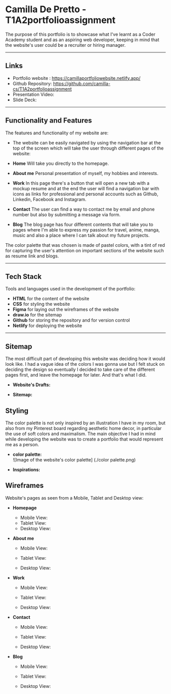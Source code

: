 # Camilla De Pretto - T1A2portfolioassignment

The purpose of this portfolio is to showcase what I've learnt as a Coder Academy student and as an aspiring web developer, keeping in mind that the website's user could be a recruiter or hiring manager. 

___

## **Links** 
+ Portfolio website : https://camillaportfoliowebsite.netlify.app/ 
+ Github Repository: https://github.com/camilla-cs/T1A2portfolioassignment 
+ Presentation Video: 
+ Slide Deck: 

___

## **Functionality and Features** 

The features and functionality of my website are: 
+ The website can be easily navigated by using the navigation bar at the top of the screen which will take the user through different pages of the website: 
+ **Home** Will take you directly to the homepage.
+ **About me** Personal presentation of myself, my hobbies and interests. 
+ **Work** In this page there's a button that will open a new tab with a mockup resume and at the end the user will find a navigation bar with icons as links for professional and personal accounts such as Github, Linkedin, Facebook and Instagram. 

+ **Contact** The user can find a way to contact me by email and phone number but also by submitting a message via form. 
+ **Blog** The blog page has four different contents that will take you to pages where I'm able to express my passion for travel, anime, manga, music and also a place where I can talk about my future projects. 


The color palette that was chosen is made of pastel colors, with a tint of red for capturing the user's attention on important sections of the website such as resume link and blogs. 

___

## **Tech Stack** 
Tools and languages used in the development of the portfolio: 
+ **HTML** for the content of the website
+ **CSS** for styling the website 
+ **Figma** for laying out the wireframes of the website
+ **draw.io** for the sitemap
+ **Github** for storing the repository and for version control 
+ **Netlify** for deploying the website 


___

## **Sitemap**

The most difficult part of developing this website was deciding how it would look like. I had a vague idea of the colors I was gonna use but I felt stuck on deciding the design so eventually I decided to take care of the different pages first, and leave the homepage for later. And that's what I did. 

- **Website's Drafts:** 

- **Sitemap:** 


## **Styling** 
The color palette is not only inspired by an illustration I have in my room, but also from my Pinterest board regarding aesthetic home decor, in particular the use of soft colors and maximalism. 
The main objective I had in mind while developing the website was to create a portfolio that would represent me as a person. 


- **color palette:**   
![Image of the website's color palette] (./color palette.png)   



- **Inspirations:**



## **Wireframes** 

Website's pages as seen from a Mobile, Tablet and Desktop view: 

- **Homepage** 

    - Mobile View: 
    - Tablet View: 
    - Desktop View: 

- **About me** 

    - Mobile View: 

    - Tablet View: 

    - Desktop View: 

- **Work** 

    - Mobile View: 

    - Tablet View: 

    - Desktop View: 

- **Contact** 

    - Mobile View: 

    - Tablet View: 

    - Desktop View: 

- **Blog** 

    - Mobile View: 

    - Tablet View: 

    - Desktop View: 










